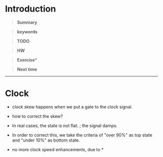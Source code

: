 # Introduction 

>**Summary**
>

>**keywords**
>

>**TODO**
>

> **HW**

>**Exercise*** 
>

> **Next time**
> 

**********

# Clock

* clock skew happens when we put a gate to the clock signal.
* how to correct the skew? 


* In real cases, the state is not flat. ; the signal damps. 
* In order to correct this, we take the criteria of "over 90%" as top state and "under 10%" as bottom state.

* no more clock speed enhancements, due to *